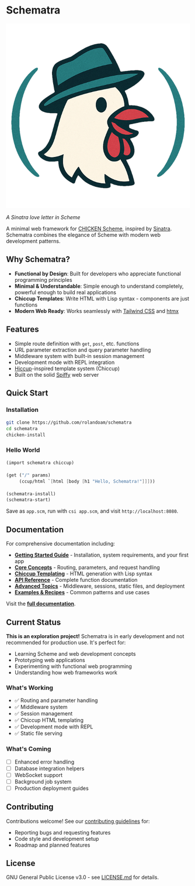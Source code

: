 # Schematra

<img src="public/logo.png" alt="Schematra Logo" width="600px"/>

*A Sinatra love letter in Scheme*

A minimal web framework for [CHICKEN Scheme](https://call-cc.org/), inspired by [Sinatra](https://sinatrarb.com/). Schematra combines the elegance of Scheme with modern web development patterns.

## Why Schematra?

- **Functional by Design**: Built for developers who appreciate functional programming principles
- **Minimal & Understandable**: Simple enough to understand completely, powerful enough to build real applications
- **Chiccup Templates**: Write HTML with Lisp syntax - components are just functions
- **Modern Web Ready**: Works seamlessly with [Tailwind CSS](https://tailwindcss.com/) and [htmx](https://htmx.org/)

## Features

- Simple route definition with `get`, `post`, etc. functions
- URL parameter extraction and query parameter handling
- Middleware system with built-in session management
- Development mode with REPL integration
- [Hiccup](https://github.com/weavejester/hiccup)-inspired template system (Chiccup)
- Built on the solid [Spiffy](http://wiki.call-cc.org/eggref/5/spiffy) web server

## Quick Start

### Installation

```bash
git clone https://github.com/rolandoam/schematra
cd schematra
chicken-install
```

### Hello World

```scheme
(import schematra chiccup)

(get ("/" params) 
     (ccup/html `[html [body [h1 "Hello, Schematra!"]]]))

(schematra-install)
(schematra-start)
```

Save as `app.scm`, run with `csi app.scm`, and visit `http://localhost:8080`.

## Documentation

For comprehensive documentation including:

- **[Getting Started Guide](docs/docs.md#getting-started)** - Installation, system requirements, and your first app
- **[Core Concepts](docs/docs.md#core-concepts)** - Routing, parameters, and request handling
- **[Chiccup Templating](docs/docs.md#chiccup-templating)** - HTML generation with Lisp syntax
- **[API Reference](docs/docs.md#api-reference)** - Complete function documentation
- **[Advanced Topics](docs/docs.md#advanced-topics)** - Middleware, sessions, static files, and deployment
- **[Examples & Recipes](docs/docs.md#examples--recipes)** - Common patterns and use cases

Visit the **[full documentation](docs/docs.md)**.

## Current Status

**This is an exploration project!** Schematra is in early development and not recommended for production use. It's perfect for:

- Learning Scheme and web development concepts
- Prototyping web applications
- Experimenting with functional web programming
- Understanding how web frameworks work

### What's Working
- ✅ Routing and parameter handling
- ✅ Middleware system
- ✅ Session management
- ✅ Chiccup HTML templating
- ✅ Development mode with REPL
- ✅ Static file serving

### What's Coming
- [ ] Enhanced error handling
- [ ] Database integration helpers
- [ ] WebSocket support
- [ ] Background job system
- [ ] Production deployment guides

## Contributing

Contributions welcome! See our [contributing guidelines](docs/docs.md#contributing) for:

- Reporting bugs and requesting features
- Code style and development setup
- Roadmap and planned features

## License

GNU General Public License v3.0 - see [LICENSE.md](LICENSE.md) for details.
